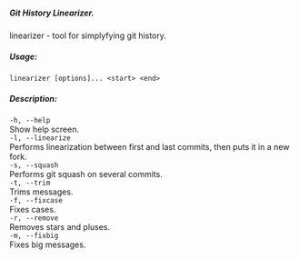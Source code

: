 ##### Git History Linearizer.
linearizer - tool for simplyfying git history.
##### Usage:
`linearizer [options]... <start> <end>`
##### Description:
`-h, --help`  
Show help screen.  
`-l, --linearize`  
Performs linearization between first and last commits, then puts it in a new fork.  
`-s, --squash`  
Performs git squash on several commits.  
`-t, --trim`  
 Trims messages.  
`-f, --fixcase`  
 Fixes cases.  
`-r, --remove`  
 Removes stars and pluses.  
 `-m, --fixbig`  
 Fixes big messages.  
